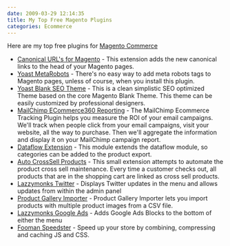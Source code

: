 ```yaml
---
date: 2009-03-29 12:14:35
title: My Top Free Magento Plugins
categories: Ecommerce
---
```


Here are my top free plugins for [Magento Commerce](http://www.magentocommerce.com/)

* [Canonical URL's for Magento](http://www.magentocommerce.com/extension/906/canonical-url-s-for-magento) - This extension adds the new canonical links to the head of your Magento pages.
* [Yoast MetaRobots](http://www.magentocommerce.com/extension/920/yoast-metarobots) - There's no easy way to add meta robots tags to Magento pages, unless of course, when you install this plugin.
* [Yoast Blank SEO Theme](http://www.magentocommerce.com/extension/974/yoast-blank-seo-theme) - This is a clean simplistic SEO optimized Theme based on the core Magento Blank Theme. This theme can be easily customized by professional designers.
* [MailChimp ECommerce360 Reporting](http://www.magentocommerce.com/extension/625/mailchimp-ecommerce360-reporting) - The MailChimp Ecommerce Tracking Plugin helps you measure the ROI of your email campaigns. We'll track when people click from your email campaigns, visit your website, all the way to purchase. Then we'll aggregate the information and display it on your MailChimp campaign report.
* [Dataflow Extension](http://www.magentocommerce.com/extension/753/dataflow-extension) - This module extends the dataflow module, so categories can be added to the product export.
* [Auto CrossSell Products](http://www.magentocommerce.com/extension/524/auto-crosssell-products) - This small extension attempts to automate the product cross sell maintenance. Every time a customer checks out, all products that are in the shopping cart are linked as cross sell products.
* [Lazzymonks Twitter](http://www.magentocommerce.com/extension/482/lazzymonks-twitter) - Displays Twitter updates in the menu and allows updates from within the admin panel
* [Product Gallery Importer](http://www.magentocommerce.com/extension/474/product-gallery-importer) - Product Gallery Importer lets you import products with multiple product images from a CSV file.
* [Lazzymonks Google Ads](http://www.magentocommerce.com/extension/308/lazzymonks-google-ads) - Adds Google Ads Blocks to the bottom of either the menu
* [Fooman Speedster](http://www.magentocommerce.com/extension/457/fooman-speedster) - Speed up your store by combining, compressing and caching JS and CSS.
